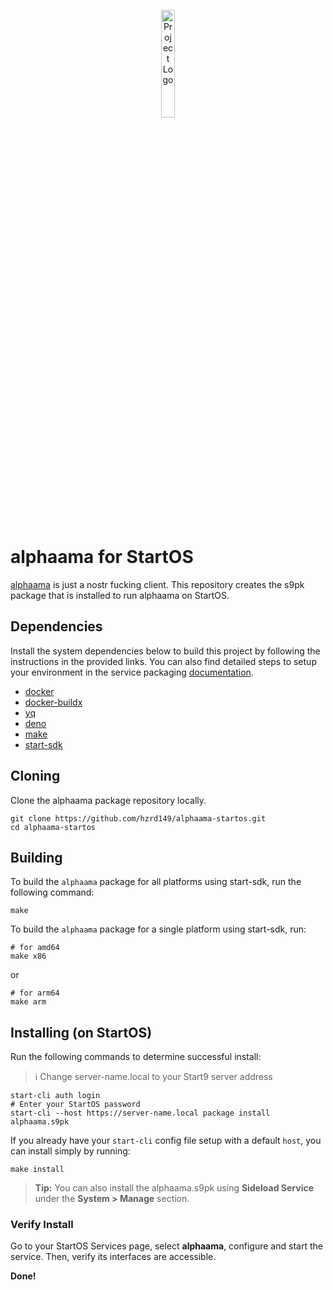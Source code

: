 <p align="center">
  <img src="https://github.com/eskema/alphaama/blob/v3/stuff/android-chrome-192x192.png?raw=true" alt="Project Logo" width="21%">
</p>

# alphaama for StartOS

[alphaama](https://github.com/eskema/alphaama) is just a nostr fucking client. This repository creates the s9pk package that is installed to run alphaama on StartOS.

## Dependencies

Install the system dependencies below to build this project by following the instructions in the provided links. You can also find detailed steps to setup your environment in the service packaging [documentation](https://github.com/Start9Labs/service-pipeline#development-environment).

- [docker](https://docs.docker.com/get-docker)
- [docker-buildx](https://docs.docker.com/buildx/working-with-buildx/)
- [yq](https://mikefarah.gitbook.io/yq)
- [deno](https://deno.land/)
- [make](https://www.gnu.org/software/make/)
- [start-sdk](https://github.com/Start9Labs/start-os/tree/master/backend)

## Cloning

Clone the alphaama package repository locally.

```
git clone https://github.com/hzrd149/alphaama-startos.git
cd alphaama-startos
```

## Building

To build the `alphaama` package for all platforms using start-sdk, run the following command:

```
make
```

To build the `alphaama` package for a single platform using start-sdk, run:

```
# for amd64
make x86
```
or
```
# for arm64
make arm
```

## Installing (on StartOS)

Run the following commands to determine successful install:
> :information_source: Change server-name.local to your Start9 server address

```
start-cli auth login
# Enter your StartOS password
start-cli --host https://server-name.local package install alphaama.s9pk
```

If you already have your `start-cli` config file setup with a default `host`, you can install simply by running:

```
make install
```

> **Tip:** You can also install the alphaama.s9pk using **Sideload Service** under the **System > Manage** section.

### Verify Install

Go to your StartOS Services page, select **alphaama**, configure and start the service. Then, verify its interfaces are accessible.

**Done!**
